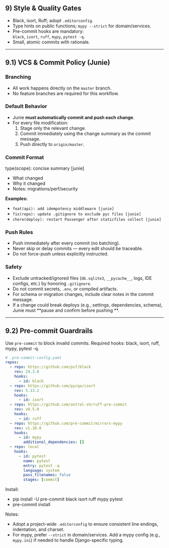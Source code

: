 ## 9) Style & Quality Gates

- Black, isort, Ruff; adopt `.editorconfig`.
- Type hints on public functions; `mypy --strict` for domain/services.
- Pre-commit hooks are mandatory:  
  `black`, `isort`, `ruff`, `mypy`, `pytest -q`.
- Small, atomic commits with rationale.

---

## 9.1) VCS & Commit Policy (Junie)

### Branching

- All work happens directly on the `master` branch.
- No feature branches are required for this workflow.

### Default Behavior

- Junie **must automatically commit and push each change**.
- For every file modification:
    1. Stage only the relevant change.
    2. Commit immediately using the change summary as the commit message.
    3. Push directly to `origin/master`.

### Commit Format

type(scope): concise summary [junie]

- What changed
- Why it changed
- Notes: migrations/perf/security

**Examples:**

- `feat(api): add idempotency middleware [junie]`
- `fix(repo): update .gitignore to exclude pyc files [junie]`
- `chore(deploy): restart Passenger after staticfiles collect [junie]`

### Push Rules

- Push immediately after every commit (no batching).
- Never skip or delay commits — every edit should be traceable.
- Do not force-push unless explicitly instructed.

### Safety

- Exclude untracked/ignored files (`db.sqlite3`, `__pycache__`, logs, IDE configs, etc.) by honoring `.gitignore`.
- Do not commit secrets, `.env`, or compiled artifacts.
- For schema or migration changes, include clear notes in the commit message.
- If a change could break deploys (e.g., settings, dependencies, schema), Junie must **pause and confirm before pushing
  **.

---

## 9.2) Pre-commit Guardrails

Use `pre-commit` to block invalid commits. Required hooks: black, isort, ruff, mypy, pytest -q.

```yaml
# .pre-commit-config.yaml
repos:
  - repo: https://github.com/psf/black
    rev: 24.3.0
    hooks:
      - id: black
  - repo: https://github.com/pycqa/isort
    rev: 5.13.2
    hooks:
      - id: isort
  - repo: https://github.com/astral-sh/ruff-pre-commit
    rev: v0.5.0
    hooks:
      - id: ruff
  - repo: https://github.com/pre-commit/mirrors-mypy
    rev: v1.10.0
    hooks:
      - id: mypy
        additional_dependencies: []
  - repo: local
    hooks:
      - id: pytest
        name: pytest
        entry: pytest -q
        language: system
        pass_filenames: false
        stages: [commit]
```

Install:

- pip install -U pre-commit black isort ruff mypy pytest
- pre-commit install

Notes:

- Adopt a project-wide `.editorconfig` to ensure consistent line endings, indentation, and charset.
- For mypy, prefer `--strict` in domain/services. Add a mypy config (e.g., `mypy.ini`) if needed to handle
  Django-specific typing.
